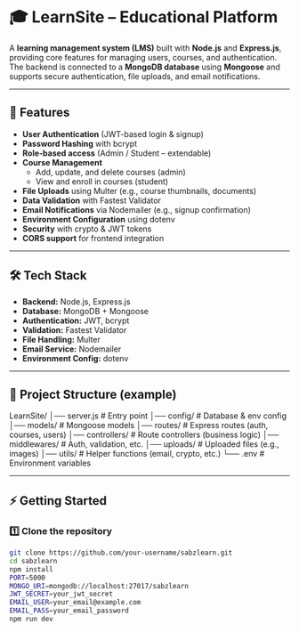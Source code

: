 # 🎓 LearnSite – Educational Platform

A **learning management system (LMS)** built with **Node.js** and **Express.js**, providing core features for managing users, courses, and authentication.  
The backend is connected to a **MongoDB database** using **Mongoose** and supports secure authentication, file uploads, and email notifications.  

---

## 🚀 Features

- **User Authentication** (JWT-based login & signup)  
- **Password Hashing** with bcrypt  
- **Role-based access** (Admin / Student – extendable)  
- **Course Management**  
  - Add, update, and delete courses (admin)  
  - View and enroll in courses (student)  
- **File Uploads** using Multer (e.g., course thumbnails, documents)  
- **Data Validation** with Fastest Validator  
- **Email Notifications** via Nodemailer (e.g., signup confirmation)  
- **Environment Configuration** using dotenv  
- **Security** with crypto & JWT tokens  
- **CORS support** for frontend integration  

---

## 🛠 Tech Stack

- **Backend:** Node.js, Express.js  
- **Database:** MongoDB + Mongoose  
- **Authentication:** JWT, bcrypt  
- **Validation:** Fastest Validator  
- **File Handling:** Multer  
- **Email Service:** Nodemailer  
- **Environment Config:** dotenv  

---

## 📂 Project Structure (example)


LearnSite/
│── server.js # Entry point
│── config/ # Database & env config
│── models/ # Mongoose models
│── routes/ # Express routes (auth, courses, users)
│── controllers/ # Route controllers (business logic)
│── middlewares/ # Auth, validation, etc.
│── uploads/ # Uploaded files (e.g., images)
│── utils/ # Helper functions (email, crypto, etc.)
└── .env # Environment variables


---

## ⚡ Getting Started

### 1️⃣ Clone the repository
```bash
git clone https://github.com/your-username/sabzlearn.git
cd sabzlearn
npm install
PORT=5000
MONGO_URI=mongodb://localhost:27017/sabzlearn
JWT_SECRET=your_jwt_secret
EMAIL_USER=your_email@example.com
EMAIL_PASS=your_email_password
npm run dev
```



